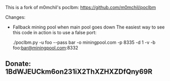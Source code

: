 This is a fork of m0mchil's poclbm: https://github.com/m0mchil/poclbm

Changes:

*   Fallback mining pool when main pool goes down
    The easiest way to see this code in action is to use a false port:
  
    ./poclbm.py -u foo --pass bar -o miningpool.com -p 8335 -d 1 -v -b foo:bar@miningpool.com:8332


Donate: 1BdWJEUCkm6on231iX2ThXZHXZDfQny69R
-
